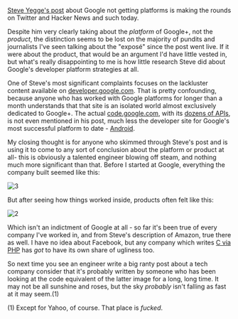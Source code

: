 [1]: https://plus.google.com/112678702228711889851/posts/eVeouesvaVX
[2]: /img/2011-10-12/iStock_000006115351Small.jpg
[3]: /img/2011-10-12/iStock_000014058131Small.jpg
[4]: http://code.google.com/more/
[5]: http://developer.android.com
[6]: http://developer.google.com
[7]: http://code.google.com
[8]: https://github.com/facebook/hiphop-php

[Steve Yegge's post][1] about Google not getting platforms is making the rounds
on Twitter and Hacker News and such today. 

Despite him very clearly taking about the *platform* of Google+, not the
*product*, the distinction seems to be lost on the majority of pundits and
journalists I've seen talking about the "exposé" since the post went live.
If it were about the product, that would be an argument I'd have little vested
in, but what's really disappointing to me is how little research Steve did
about Google's developer platform strategies at all.

One of Steve's most significant complaints focuses on the lackluster content
available on [developer.google.com][6].  That is pretty confounding, because 
anyone who has worked with Google platforms for longer than a month understands
that that site is an isolated world almost exclusively dedicated to Google+.
The actual [code.google.com][7], with its [dozens of APIs][4],
is not even mentioned in his post, much 
less the developer site for Google's most successful platform to date - 
[Android][5]. 

My closing thought is for anyone who skimmed through Steve's post and is using
it to come to any sort of conclusion about the platform or product at all- this
is obviously a talented engineer blowing off steam, and nothing much more
significant than that. Before I started at Google, everything the company
built seemed like this:

![3]

But after seeing how things worked inside, products often felt like this:

![2] 

Which isn't an indictment of Google at all - so far it's been true of
every company I've worked in, and from Steve's description of Amazon, true
there as well.  I have no idea about Facebook, but any company which writes
[C via PHP][8] has *got* to have its own share of ugliness too.

So next time you see an engineer write a big ranty post about a tech company
consider that it's probably written by someone who has been looking at
the code equivalent of the latter image for a long, long time.  It may not
be all sunshine and roses, but the sky *probably* isn't falling as fast at it
may seem.(1)

(1) Except for Yahoo, of course.  That place is *fucked*.
